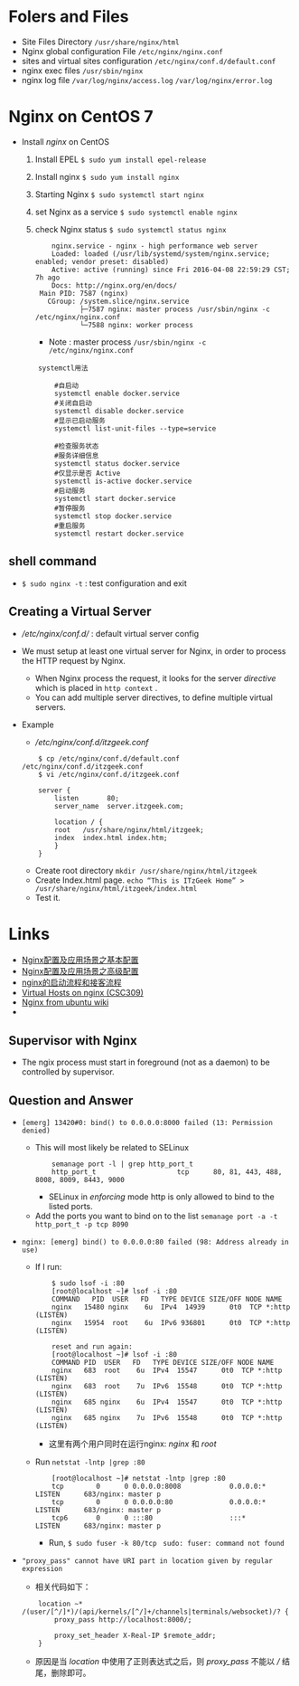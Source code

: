 
# Folers and Files
    
* Site Files Directory
    `/usr/share/nginx/html`
* Nginx global configuration File
    `/etc/nginx/nginx.conf`
* sites and virtual sites configuration
    `/etc/nginx/conf.d/default.conf`
* nginx exec files
    `/usr/sbin/nginx`
* nginx log file
    `/var/log/nginx/access.log`
    `/var/log/nginx/error.log`

# Nginx on CentOS 7
* Install *nginx* on CentOS
    1. Install EPEL
        `$ sudo yum install epel-release`
    2. Install nginx
        `$ sudo yum install nginx`
        
    3. Starting Nginx
        `$ sudo systemctl start nginx`
    
    4. set Nginx as a service
        `$ sudo systemctl enable nginx`
        
    5. check Nginx status
        `$ sudo systemctl status nginx`
        
        ```
            nginx.service - nginx - high performance web server
            Loaded: loaded (/usr/lib/systemd/system/nginx.service; enabled; vendor preset: disabled)
            Active: active (running) since Fri 2016-04-08 22:59:29 CST; 7h ago
            Docs: http://nginx.org/en/docs/
         Main PID: 7587 (nginx)
           CGroup: /system.slice/nginx.service
                   ├─7587 nginx: master process /usr/sbin/nginx -c /etc/nginx/nginx.conf
                   └─7588 nginx: worker process
        
        ```
        * Note : master process `/usr/sbin/nginx -c /etc/nginx/nginx.conf`
        
        
        
    ```
        systemctl用法

            #自启动
            systemctl enable docker.service
            #关闭自启动
            systemctl disable docker.service
            #显示已启动服务
            systemctl list-unit-files --type=service
             
            #检查服务状态
            #服务详细信息
            systemctl status docker.service
            #仅显示是否 Active
            systemctl is-active docker.service
            #启动服务
            systemctl start docker.service
            #暂停服务
            systemctl stop docker.service
            #重启服务
            systemctl restart docker.service
    ```
    
## shell command

* `$ sudo nginx -t` : test configuration and exit
 


## Creating a Virtual Server

* */etc/nginx/conf.d/* : default virtual server config

* We must setup at least one virtual server for Nginx, in order to process the HTTP request by Nginx.
    * When Nginx process the request,  it looks for the server *directive* which is placed in `http context` . 
    * You can add multiple server directives, to define multiple virtual servers.
    
* Example
    * */etc/nginx/conf.d/itzgeek.conf*
    ```
        $ cp /etc/nginx/conf.d/default.conf /etc/nginx/conf.d/itzgeek.conf
        $ vi /etc/nginx/conf.d/itzgeek.conf
        
        server {
            listen       80;
            server_name  server.itzgeek.com;
            
            location / {
            root   /usr/share/nginx/html/itzgeek;
            index  index.html index.htm;
            }
        }
    
    ```
    * Create root directory
        `mkdir /usr/share/nginx/html/itzgeek`
    * Create Index.html page.
        `echo “This is ITzGeek Home” > /usr/share/nginx/html/itzgeek/index.html`
    * Test it.
    
    
 
# Links
 
- [Nginx配置及应用场景之基本配置](http://www.blogways.net/blog/2013/10/21/nginx-2.html)
- [Nginx配置及应用场景之高级配置](http://www.blogways.net/blog/2013/10/22/nginx-3.html)
- [nginx的启动流程和接客流程](http://www.cnblogs.com/wully/archive/2011/12/23/2299792.html)
- [Virtual Hosts on nginx (CSC309)](https://gist.github.com/soheilhy/8b94347ff8336d971ad0#step-9-optional----redirecting-based-on-host-name)
- [Nginx from ubuntu wiki](http://wiki.ubuntu.com.cn/Nginx)
- []()
 
 
## Supervisor with Nginx

* The ngix process must start in foreground (not as a daemon) to be controlled by supervisor. 


## Question and Answer

* `[emerg] 13420#0: bind() to 0.0.0.0:8000 failed (13: Permission denied)`
    * This will most likely be related to SELinux
        ```
            semanage port -l | grep http_port_t
            http_port_t                    tcp      80, 81, 443, 488, 8008, 8009, 8443, 9000
        ```
        * SELinux in *enforcing* mode http is only allowed to bind to the listed ports.
    * Add the ports you want to bind on to the list
        `semanage port -a -t http_port_t -p tcp 8090`
        
* `nginx: [emerg] bind() to 0.0.0.0:80 failed (98: Address already in use)`
    * If I run:
        ```
            $ sudo lsof -i :80
            [root@localhost ~]# lsof -i :80
            COMMAND   PID  USER   FD   TYPE DEVICE SIZE/OFF NODE NAME
            nginx   15480 nginx    6u  IPv4  14939      0t0  TCP *:http (LISTEN)
            nginx   15954  root    6u  IPv6 936801      0t0  TCP *:http (LISTEN)
            
            reset and run again:
            [root@localhost ~]# lsof -i :80
            COMMAND PID  USER   FD   TYPE DEVICE SIZE/OFF NODE NAME
            nginx   683  root    6u  IPv4  15547      0t0  TCP *:http (LISTEN)
            nginx   683  root    7u  IPv6  15548      0t0  TCP *:http (LISTEN)
            nginx   685 nginx    6u  IPv4  15547      0t0  TCP *:http (LISTEN)
            nginx   685 nginx    7u  IPv6  15548      0t0  TCP *:http (LISTEN)
        ```
        * 这里有两个用户同时在运行nginx: *nginx* 和 *root*
        
    * Run `netstat -lntp |grep :80`
        ```
            [root@localhost ~]# netstat -lntp |grep :80
            tcp        0      0 0.0.0.0:8008            0.0.0.0:*               LISTEN      683/nginx: master p 
            tcp        0      0 0.0.0.0:80              0.0.0.0:*               LISTEN      683/nginx: master p 
            tcp6       0      0 :::80                   :::*                    LISTEN      683/nginx: master p 
        
        ```
    
    
        * Run, `$ sudo fuser -k 80/tcp `
            `sudo: fuser: command not found`
* `"proxy_pass" cannot have URI part in location given by regular expression  `
    * 相关代码如下：
    ```
        location ~* /(user/[^/]*)/(api/kernels/[^/]+/channels|terminals/websocket)/? {
            proxy_pass http://localhost:8000/;

            proxy_set_header X-Real-IP $remote_addr;
        }
    
    ```
    * 原因是当 *location* 中使用了正则表达式之后，则 *proxy_pass* 不能以 */* 结尾，删除即可。
    
    
    
    